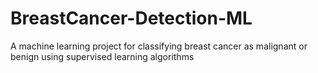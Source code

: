 # BreastCancer-Detection-ML
A machine learning project for classifying breast cancer as malignant or benign using supervised learning algorithms
